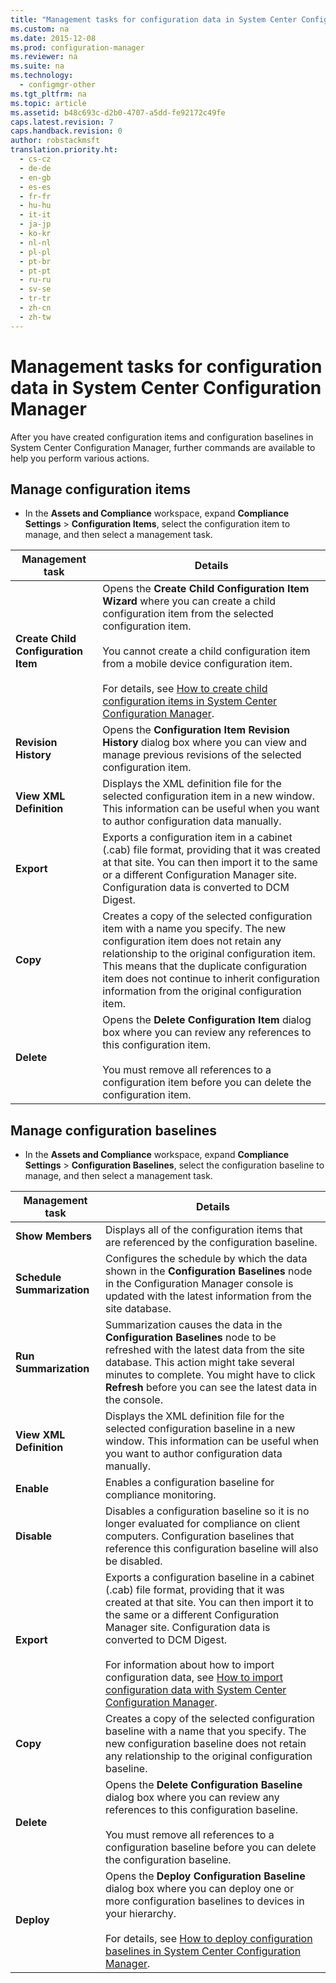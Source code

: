 ```yaml
---
title: "Management tasks for configuration data in System Center Configuration Manager"
ms.custom: na
ms.date: 2015-12-08
ms.prod: configuration-manager
ms.reviewer: na
ms.suite: na
ms.technology: 
  - configmgr-other
ms.tgt_pltfrm: na
ms.topic: article
ms.assetid: b48c693c-d2b0-4707-a5dd-fe92172c49fe
caps.latest.revision: 7
caps.handback.revision: 0
author: robstackmsft
translation.priority.ht: 
  - cs-cz
  - de-de
  - en-gb
  - es-es
  - fr-fr
  - hu-hu
  - it-it
  - ja-jp
  - ko-kr
  - nl-nl
  - pl-pl
  - pt-br
  - pt-pt
  - ru-ru
  - sv-se
  - tr-tr
  - zh-cn
  - zh-tw
---
```

# Management tasks for configuration data in System Center Configuration Manager
After you have created configuration items and configuration baselines in System Center Configuration Manager, further commands are available to help you perform various actions.  
  
## Manage configuration items  
  
-   In the **Assets and Compliance** workspace, expand **Compliance Settings** > **Configuration Items**, select the configuration item to manage, and then select a management task.  
  
|Management task|Details|  
|---------------------|-------------|  
|**Create Child Configuration Item**|Opens the **Create Child Configuration Item Wizard** where you can create a child configuration item from the selected configuration item.<br /><br /> You cannot create a child configuration item from a mobile device configuration item.<br /><br /> For details, see [How to create child configuration items in System Center Configuration Manager](../../compliance/deploy-use/create-child-configuration-items.md).|  
|**Revision History**|Opens the **Configuration Item Revision History** dialog box where you can view and manage previous revisions of the selected configuration item.|  
|**View XML Definition**|Displays the XML definition file for the selected configuration item in a new window. This information can be useful when you want to author configuration data manually.|  
|**Export**|Exports a configuration item in a cabinet (.cab) file format, providing that it was created at that site. You can then import it to the same or a different Configuration Manager site. Configuration data is converted to DCM Digest.|  
|**Copy**|Creates a copy of the selected configuration item with a name you specify. The new configuration item does not retain any relationship to the original configuration item. This means that the duplicate configuration item does not continue to inherit configuration information from the original configuration item.|  
|**Delete**|Opens the **Delete Configuration Item** dialog box where you can review any references to this configuration item.<br /><br /> You must remove all references to a configuration item before you can delete the configuration item.|  
  
## Manage configuration baselines  
  
-   In the **Assets and Compliance** workspace, expand **Compliance Settings** > **Configuration Baselines**, select the configuration baseline to manage, and then select a management task.  
  
  
|Management task|Details|  
|---------------------|-------------|  
|**Show Members**|Displays all of the configuration items that are referenced by the configuration baseline.|  
|**Schedule Summarization**|Configures the schedule by which the data shown in the **Configuration Baselines** node in the Configuration Manager console is updated with the latest information from the site database.|  
|**Run Summarization**|Summarization causes the data in the **Configuration Baselines** node to be refreshed with the latest data from the site database. This action might take several minutes to complete. You might have to click **Refresh** before you can see the latest data in the console.|  
|**View XML Definition**|Displays the XML definition file for the selected configuration baseline in a new window. This information can be useful when you want to author configuration data manually.|  
|**Enable**|Enables a configuration baseline for compliance monitoring.|  
|**Disable**|Disables a configuration baseline so it is no longer evaluated for compliance on client computers. Configuration baselines that reference this configuration baseline will also be disabled.|  
|**Export**|Exports a configuration baseline in a cabinet (.cab) file format, providing that it was created at that site. You can then import it to the same or a different Configuration Manager site. Configuration data is converted to DCM Digest.<br /><br /> For information about how to import configuration data, see [How to import configuration data with System Center Configuration Manager](../../compliance/deploy-use/import-configuration-data.md).|  
|**Copy**|Creates a copy of the selected configuration baseline with a name that you specify. The new configuration baseline does not retain any relationship to the original configuration baseline.|  
|**Delete**|Opens the **Delete Configuration Baseline** dialog box where you can review any references to this configuration baseline.<br /><br /> You must remove all references to a configuration baseline before you can delete the configuration baseline.|  
|**Deploy**|Opens the **Deploy Configuration Baseline** dialog box where you can deploy one or more configuration baselines to devices in your hierarchy.<br /><br /> For details, see [How to deploy configuration baselines in System Center Configuration Manager](../../compliance/deploy-use/deploy-configuration-baselines.md).|  
  
